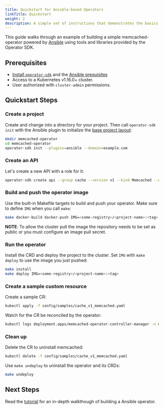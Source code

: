 ```yaml
---
title: Quickstart for Ansible-based Operators
linkTitle: Quickstart
weight: 2
description: A simple set of instructions that demonstrates the basics of setting up and running a Ansible-based operator.
---
```


This guide walks through an example of building a simple memcached-operator powered by [Ansible][ansible-link] using tools and libraries provided by the Operator SDK.

## Prerequisites

- [Install `operator-sdk`][operator_install] and the [Ansible prequisites][ansible-operator-install] 
- Access to a Kubernetes v1.16.0+ cluster.
- User authorized with `cluster-admin` permissions.

## Quickstart Steps

### Create a project

Create and change into a directory for your project. Then call `operator-sdk init`
with the Ansible plugin to initialize the [base project layout][layout-doc]:

```sh
mkdir memcached-operator
cd memcached-operator
operator-sdk init --plugins=ansible --domain=example.com
```

### Create an API

Let's create a new API with a role for it:

```sh
operator-sdk create api --group cache --version v1 --kind Memcached --generate-role 
```

### Build and push the operator image

Use the built-in Makefile targets to build and push your operator. Make
sure to define `IMG` when you call `make`:

```sh
make docker-build docker-push IMG=<some-registry>/<project-name>:<tag>
```

**NOTE**: To allow the cluster pull the image the repository needs to be
          set as public or you must configure an image pull secret.


### Run the operator

Install the CRD and deploy the project to the cluster. Set `IMG` with
`make deploy` to use the image you just pushed:

```sh
make install
make deploy IMG=<some-registry>/<project-name>:<tag>
```

### Create a sample custom resource

Create a sample CR:
```sh
kubectl apply -f config/samples/cache_v1_memcached.yaml
```

Watch for the CR be reconciled by the operator:
```sh
kubectl logs deployment.apps/memcached-operator-controller-manager -n memcached-operator-system -c manager
```

### Clean up

Delete the CR to uninstall memcached:
```sh
kubectl delete -f config/samples/cache_v1_memcached.yaml 
```

Use `make undeploy` to uninstall the operator and its CRDs:
```sh
make undeploy
```

## Next Steps

Read the [tutorial][tutorial] for an in-depth walkthough of building a Ansible operator.

[operator_install]: /docs/installation/install-operator-sdk
[ansible-operator-install]: /docs/building-operators/ansible/installation
[layout-doc]:../reference/scaffolding
[tutorial]: /docs/building-operators/ansible/tutorial/
[ansible-link]: https://www.ansible.com/ 
